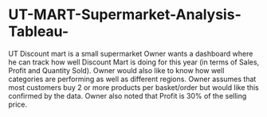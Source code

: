 # UT-MART-Supermarket-Analysis-Tableau-
UT Discount mart is a small supermarket Owner wants a dashboard where he can track how well Discount Mart is doing for this year (in terms of Sales, Profit and Quantity Sold). Owner would also like to know how well categories are performing as well as different regions. Owner assumes that most customers buy 2 or more products per basket/order but would like this confirmed by the data. Owner also noted that Profit is 30% of the selling price.
